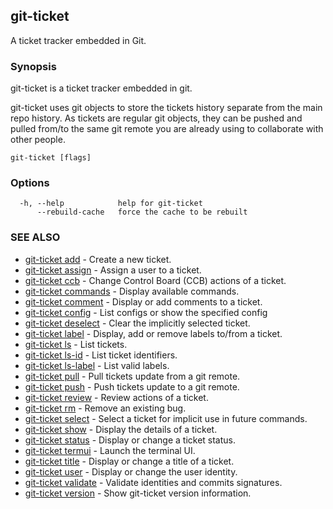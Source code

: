 ## git-ticket

A ticket tracker embedded in Git.

### Synopsis

git-ticket is a ticket tracker embedded in git.

git-ticket uses git objects to store the tickets history separate from the main repo
history. As tickets are regular git objects, they can be pushed and pulled from/to
the same git remote you are already using to collaborate with other people.



```
git-ticket [flags]
```

### Options

```
  -h, --help            help for git-ticket
      --rebuild-cache   force the cache to be rebuilt
```

### SEE ALSO

* [git-ticket add](git-ticket_add.md)	 - Create a new ticket.
* [git-ticket assign](git-ticket_assign.md)	 - Assign a user to a ticket.
* [git-ticket ccb](git-ticket_ccb.md)	 - Change Control Board (CCB) actions of a ticket.
* [git-ticket commands](git-ticket_commands.md)	 - Display available commands.
* [git-ticket comment](git-ticket_comment.md)	 - Display or add comments to a ticket.
* [git-ticket config](git-ticket_config.md)	 - List configs or show the specified config
* [git-ticket deselect](git-ticket_deselect.md)	 - Clear the implicitly selected ticket.
* [git-ticket label](git-ticket_label.md)	 - Display, add or remove labels to/from a ticket.
* [git-ticket ls](git-ticket_ls.md)	 - List tickets.
* [git-ticket ls-id](git-ticket_ls-id.md)	 - List ticket identifiers.
* [git-ticket ls-label](git-ticket_ls-label.md)	 - List valid labels.
* [git-ticket pull](git-ticket_pull.md)	 - Pull tickets update from a git remote.
* [git-ticket push](git-ticket_push.md)	 - Push tickets update to a git remote.
* [git-ticket review](git-ticket_review.md)	 - Review actions of a ticket.
* [git-ticket rm](git-ticket_rm.md)	 - Remove an existing bug.
* [git-ticket select](git-ticket_select.md)	 - Select a ticket for implicit use in future commands.
* [git-ticket show](git-ticket_show.md)	 - Display the details of a ticket.
* [git-ticket status](git-ticket_status.md)	 - Display or change a ticket status.
* [git-ticket termui](git-ticket_termui.md)	 - Launch the terminal UI.
* [git-ticket title](git-ticket_title.md)	 - Display or change a title of a ticket.
* [git-ticket user](git-ticket_user.md)	 - Display or change the user identity.
* [git-ticket validate](git-ticket_validate.md)	 - Validate identities and commits signatures.
* [git-ticket version](git-ticket_version.md)	 - Show git-ticket version information.

